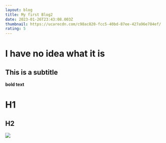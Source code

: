 ```yaml
---
layout: blog
title: My first Blog2
date: 2023-01-26T23:43:08.003Z
thumbnail: https://ucarecdn.com/c98ac820-fcc5-40bd-87ee-427a96e784ef/
rating: 5
---
```

# I﻿ have no idea what it is

## T﻿his is a subtitle





**bold text**
# H1
## H2

![](https://ucarecdn.com/957af7eb-aeca-4fba-bd75-83765816f964/)
